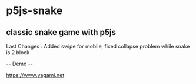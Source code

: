 # p5js-snake
classic snake game with p5js
--
Last Changes : 
Added swipe for mobile, fixed collapse problem while snake is 2 block

-- Demo --

https://www.yagami.net
